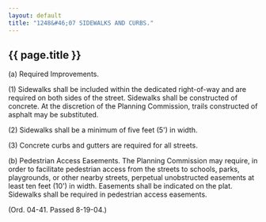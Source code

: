 ```yaml
---
layout: default
title: "1248&#46;07 SIDEWALKS AND CURBS."
---
```


{{ page.title }}
----------------

(a) Required Improvements.

(1) Sidewalks shall be included within the dedicated right-of-way and are required on both sides of the street. Sidewalks shall be constructed of concrete. At the discretion of the Planning Commission, trails constructed of asphalt may be substituted.

(2) Sidewalks shall be a minimum of five feet (5') in width. 

(3) Concrete curbs and gutters are required for all streets.

(b) Pedestrian Access Easements. The Planning Commission may require, in order to facilitate pedestrian access from the streets to schools, parks, playgrounds, or other nearby streets, perpetual unobstructed easements at least ten feet (10') in width. Easements shall be indicated on the plat. Sidewalks shall be required in pedestrian access easements.

(Ord. 04-41. Passed 8-19-04.)